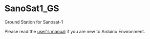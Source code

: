 # SanoSat1_GS
Ground Station for Sanosat-1

Please read the [user's manual](https://github.com/orionspacenepal/SanoSat1_GS/blob/main/sanosat1_gs_manual.pdf) if you are new to Arduino Environment.
